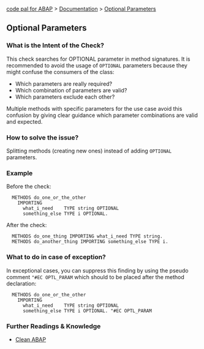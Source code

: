 [code pal for ABAP](../../README.md) > [Documentation](../check_documentation.md) > [Optional Parameters](optional-parameters.md)

## Optional Parameters

### What is the Intent of the Check?

This check searches for OPTIONAL parameter in method signatures. It is recommended to avoid the usage of `OPTIONAL` parameters because they might confuse the consumers of the class:

* Which parameters are really required?
* Which combination of parameters are valid?
* Which parameters exclude each other?

Multiple methods with specific parameters for the use case avoid this confusion by giving clear guidance which parameter combinations are valid and expected.

### How to solve the issue?

Splitting methods (creating new ones) instead of adding `OPTIONAL` parameters.

### Example

Before the check:

```abap
  METHODS do_one_or_the_other
    IMPORTING
      what_i_need    TYPE string OPTIONAL
      something_else TYPE i OPTIONAL.
```

After the check:

```abap
  METHODS do_one_thing IMPORTING what_i_need TYPE string.
  METHODS do_another_thing IMPORTING something_else TYPE i.
```

### What to do in case of exception?

In exceptional cases, you can suppress this finding by using the pseudo comment `"#EC OPTL_PARAM` which should to be placed after the method declaration:

```abap
  METHODS do_one_or_the_other
    IMPORTING
      what_i_need    TYPE string OPTIONAL
      something_else TYPE i OPTIONAL. "#EC OPTL_PARAM
```

### Further Readings & Knowledge

* [Clean ABAP](https://github.com/SAP/styleguides/blob/main/clean-abap/CleanABAP.md/blob/main/clean-abap/CleanABAP.md#split-methods-instead-of-adding-optional-parameters)

